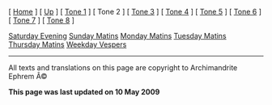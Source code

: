 \[ [Home](index.md) \] \[ [Up](oktoich.md) \] \[ [Tone 1](tone_1.md) \] \[ Tone 2 \] \[ [Tone 3](tone_3.md) \] \[ [Tone 4](tone_4.md) \] \[ [Tone 5](tone_5.md) \] \[ [Tone 6](tone_6.md) \] \[ [Tone 7](tone_7.md) \] \[ [Tone 8](tone_8.md) \]

[Saturday Evening](sat2ec.md)
[Sunday Matins](sun2mc.md)
[Monday Matins](monday_matins1.md)
[Tuesday Matins](tues1mc.md)
[Thursday Matins](thursday_matins1.md)
[Weekday Vespers](weekday_vespers1.md)

------------------------------------------------------------------------

All texts and translations on this page are copyright to
Archimandrite Ephrem Â©

**This page was last updated on 10 May 2009**
